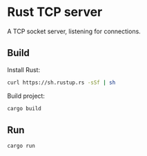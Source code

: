 # Rust TCP server
A TCP socket server, listening for connections.

## Build

Install Rust:

```bash
curl https://sh.rustup.rs -sSf | sh
```

Build project:

```bash
cargo build 
```

## Run

```bash
cargo run
```

